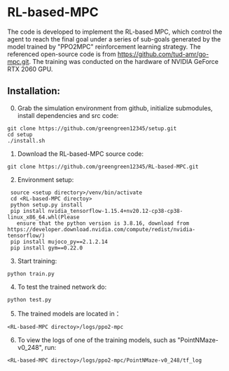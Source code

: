 # RL-based-MPC

The code is developed to implement the RL-based MPC, which control the agent to reach the final goal under a series of sub-goals generated by the model trained by "PPO2MPC" reinforcement learning strategy. The referenced open-source code is from https://github.com/tud-amr/go-mpc.git. The training was conducted on the hardware of NVIDIA GeForce RTX 2060 GPU.


## Installation:

0. Grab the simulation environment from github, initialize submodules, install dependencies and src code:
```
git clone https://github.com/greengreen12345/setup.git
cd setup
./install.sh
```

1. Download the RL-based-MPC source code:
```
git clone https://github.com/greengreen12345/RL-based-MPC.git
```
2. Environment setup:
```
 source <setup directory>/venv/bin/activate
 cd <RL-based-MPC directoy>
 python setup.py install
 pip install nvidia_tensorflow-1.15.4+nv20.12-cp38-cp38-linux_x86_64.whl(Please 
   ensure that the python version is 3.8.16, download from https://developer.download.nvidia.com/compute/redist/nvidia-tensorflow/)
 pip install mujoco_py==2.1.2.14
 pip install gym==0.22.0
```
3. Start training:
```
python train.py
```
4. To test the trained network do:
```
python test.py
```
5. The trained models are located in：
```
<RL-based-MPC directoy>/logs/ppo2-mpc
```

6. To view the logs of one of the training models, such as "PointNMaze-v0_248", run:
```
<RL-based-MPC directoy>/logs/ppo2-mpc/PointNMaze-v0_248/tf_log
```
